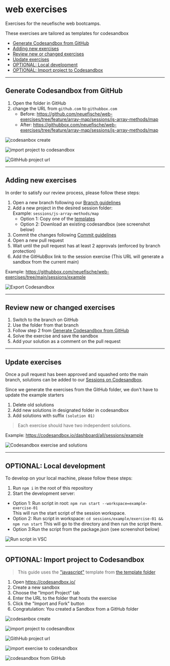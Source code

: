 # web exercises

Exercises for the neuefische web bootcamps.

These exercises are tailored as templates for codesandbox

<!-- toc -->

- [Generate Codesandbox from GitHub](#generate-codesandbox-from-github)
- [Adding new exercises](#adding-new-exercises)
- [Review new or changed exercises](#review-new-or-changed-exercises)
- [Update exercises](#update-exercises)
- [OPTIONAL: Local development](#optional-local-development)
- [OPTIONAL: Import project to Codesandbox](#optional-import-project-to-codesandbox)

<!-- tocstop -->

---

## Generate Codesandbox from GitHub

1. Open the folder in GitHub
2. change the URL from `github.com` to `githubbox.com`
   - Before: https://github.com/neuefische/web-exercises/tree/feature/array-map/sessions/js-array-methods/map
   - After: https://githubbox.com/neuefische/web-exercises/tree/feature/array-map/sessions/js-array-methods/map

![codesanbox create](docs/resources/generate-codesandbox-from-github.png)

![import project to codesandbox](docs/resources/generate-githubbox.png)

![GithHub project url](docs/resources/generated-githubbox-done.png)

---

## Adding new exercises

In order to satisfy our review process, please follow these steps:

1. Open a new branch following our [Branch guidelines](./docs/BRANCHES.md)
2. Add a new project in the desired session folder:  
   Example: `sessions/js-array-methods/map`
   - Option 1: Copy one of the [templates](./templates)
   - Option 2: Download an existing codesandbox (see screenshot below)
3. Commit the changes following [Commit guidelines](./docs/COMMITS.md)
4. Open a new pull request
5. Wait until the pull request has at least 2 approvals (enforced by branch protection)
6. Add the GitHubBox link to the session exercise (This URL will generate a sandbox from the current main)

Example: https://githubbox.com/neuefische/web-exercises/tree/main/sessions/example

![Export Codesandbox](docs/resources/codesandbox-export.png)

---

## Review new or changed exercises

1. Switch to the branch on GitHub
2. Use the folder from that branch
3. Follow step 2 from [Generate Codesandbox from GitHub](#generate-codesandbox-from-github)
4. Solve the exercise and save the sandbox
5. Add your solution as a comment on the pull request

---

## Update exercises

Once a pull request has been approved and squashed onto the main branch, solutions can be added to
our [Sessions on Codesandbox](https://codesandbox.io/dashboard/all/sessions).

Since we generate the exercises from the GitHub folder, we don't have to update the example starters

1. Delete old solutions
2. Add new solutions in designated folder in codesandbox
3. Add solutions with suffix `(solution 01)`

> Each exercise should have two independent solutions.

Example: https://codesandbox.io/dashboard/all/sessions/example

![Codesandbox exercise and solutions](docs/resources/codesandbox-exercise-and-solutions.png)

---

## OPTIONAL: Local development

To develop on your local machine, please follow these steps:

1. Run `npm i` in the root of this repository
2. Start the development server:

- Option 1: Run script in root: `npm run start --workspace=example-exercise-01`  
  This will run the start script of the session workspace.
- Option 2: Run script in workspace: `cd sessions/example/exercise-01 && npm run start`
  This will go to the directory and then run the script there.
- Option 3:Run the script from the package.json (see screenshot below)

![Run script in VSC](docs/resources/run_script_vsc.png)

---

## OPTIONAL: Import project to Codesandbox

> This guide uses the ["javascript"](templates/javascript) template from [the template folder](./templates)

1. Open https://codesandbox.io/
2. Create a new sandbox
3. Choose the "Import Project" tab
4. Enter the URL to the folder that hosts the exercise
5. Click the "Import and Fork" button
6. Congratulation: You created a Sandbox from a GitHub folder

![codesanbox create](docs/resources/codesandbox-create.png)

![import project to codesandbox](docs/resources/import-project-to-codesandbox.png)

![GithHub project url](docs/resources/github-project-url.png)

![import exercise to codesandbox](docs/resources/import-exercise-to-codesandbox.png)

![codesandbox from GitHub](docs/resources/codesandbox-from-github.png)
